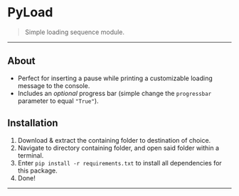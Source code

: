 # PyLoad

> Simple loading sequence module.

---

## About

- Perfect for inserting a pause while printing a customizable loading message to the console.
- Includes an _optional_ progress bar (simple change the `progressbar` parameter to equal `"True"`).

## Installation

1. Download & extract the containing folder to destination of choice.
2. Navigate to directory containing folder, and open said folder within a terminal.
3. Enter `pip install -r requirements.txt` to install all dependencies for this package.
4. Done!

---
